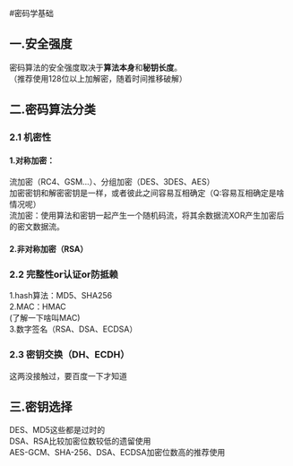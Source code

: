 #密码学基础

## 一.安全强度
密码算法的安全强度取决于**算法本身**和**秘钥长度**。  
（推荐使用128位以上加解密，随着时间推移破解）

## 二.密码算法分类

### 2.1 机密性
#### 1.对称加密：
流加密（RC4、GSM...）、分组加密（DES、3DES、AES）  
加密密钥和解密密钥是一样，或者彼此之间容易互相确定（Q:容易互相确定是啥情况呢）  
流加密：使用算法和密钥一起产生一个随机码流，将其余数据流XOR产生加密后的密文数据流。

#### 2.非对称加密（RSA）

### 2.2 完整性or认证or防抵赖
1.hash算法：MD5、SHA256  
2.MAC：HMAC  
(了解一下啥叫MAC)  
3.数字签名（RSA、DSA、ECDSA）

### 2.3 密钥交换（DH、ECDH）
这两没接触过，要百度一下才知道

## 三.密钥选择
DES、MD5这些都是过时的  
DSA、RSA比较加密位数较低的遗留使用    
AES-GCM、SHA-256、DSA、ECDSA加密位数高的推荐使用
